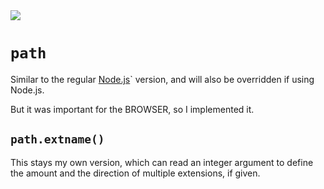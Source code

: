 <img src="https://kekse.biz/php/count.php?draw&override=github:v4" />

# `path`
Similar to the regular [Node.js](https://nodejs.org/)\` version, and will also be
overridden if using Node.js.

But it was important for the BROWSER, so I implemented it.

## `path.extname()`
This stays my own version, which can read an integer argument to define the amount
and the direction of multiple extensions, if given.

